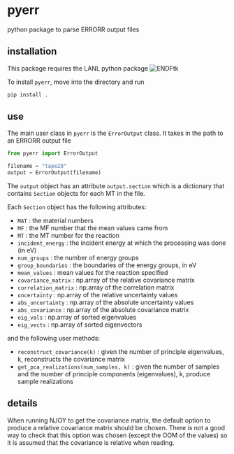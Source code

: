 # pyerr
python package to parse ERRORR output files

## installation

This package requires the LANL python package ![ENDFtk](https://github.com/njoy/ENDFtk)

To install `pyerr`, move into the directory and run

```bash
pip install .
```

## use

The main user class in `pyerr` is the `ErrorOutput` class. It takes in the path to an ERRORR output file

```python
from pyerr import ErrorOutput

filename = "tape28"
output = ErrorOutput(filename)
```

The `output` object has an attribute `output.section` which is a dictionary that contains `Section` objects for each MT in the file.

Each `Section` object has the following attributes:

- `MAT` : the material numbers
- `MF` : the MF number that the mean values came from 
- `MT` : the MT number for the reaction
- `incident_energy` : the incident energy at which the processing was done (in eV)
- `num_groups` : the number of energy groups
- `group_boundaries` : the boundaries of the energy groups, in eV
- `mean_values` : mean values for the reaction specified
- `covariance_matrix` : np.array of the relative covariance matrix
- `correlation_matrix` : np.array of the correlation matrix
- `uncertainty` : np.array of the relative uncertainty values 
- `abs_uncertainty` : np.array of the absolute uncertainty values 
- `abs_covariance` : np.array of the absolute covariance matrix
- `eig_vals` : np.array of sorted eigenvalues
- `eig_vects` : np.array of sorted eigenvectors

and the following user methods:

- `reconstruct_covariance(k)` : given the number of principle eigenvalues, k, reconstructs the covariance matrix
- `get_pca_realizations(num_samples, k)` : given the number of samples and the number of principle components (eigenvalues), k, produce sample realizations


## details

When running NJOY to get the covariance matrix, the default option to produce a relative covariance matrix should be chosen. There is not a good way to check that this option was chosen (except the OOM of the values) so it is assumed that the covariance is relative when reading.